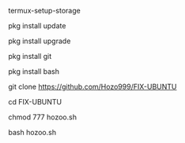termux-setup-storage

pkg install update

pkg install upgrade

pkg install git

pkg install bash

git clone https://github.com/Hozo999/FIX-UBUNTU

cd FIX-UBUNTU

chmod 777 hozoo.sh

bash hozoo.sh